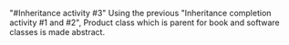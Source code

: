 "#Inheritance activity #3" 
Using the previous "Inheritance completion activity #1 and #2", 
Product class which is parent for book and software classes 
is made abstract.